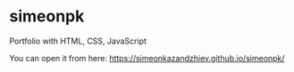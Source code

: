 # simeonpk
Portfolio with HTML, CSS, JavaScript

You can open it from here: https://simeonkazandzhiev.github.io/simeonpk/
